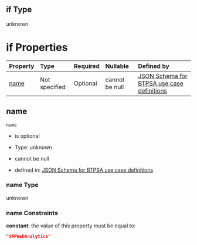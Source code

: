 ## if Type

unknown

# if Properties

| Property      | Type          | Required | Nullable       | Defined by                                                                                                                                                                                                        |
| :------------ | :------------ | :------- | :------------- | :---------------------------------------------------------------------------------------------------------------------------------------------------------------------------------------------------------------- |
| [name](#name) | Not specified | Optional | cannot be null | [JSON Schema for BTPSA use case definitions](btpsa-usecase-properties-services-items-allof-2-then-allof-47-if-properties-name.md "undefined#/properties/services/items/allOf/2/then/allOf/47/if/properties/name") |

## name



`name`

*   is optional

*   Type: unknown

*   cannot be null

*   defined in: [JSON Schema for BTPSA use case definitions](btpsa-usecase-properties-services-items-allof-2-then-allof-47-if-properties-name.md "undefined#/properties/services/items/allOf/2/then/allOf/47/if/properties/name")

### name Type

unknown

### name Constraints

**constant**: the value of this property must be equal to:

```json
"SAPWebAnalytics"
```

